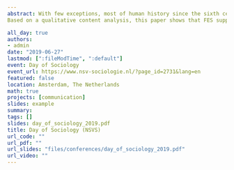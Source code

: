 ```yaml
---
abstract: With few exceptions, most of human history since the sixth century B.C. has been guided by the belief that the earth is round. Nevertheless, in recent times, the view proposing a flat earth has increased in popularity. Drawing from the literature about boundaries and boundary-work from Gyerin and Abott, this study aims at exploring how the boundaries between those defending science and non-science are constructed in public space. Given that the Flat Earth Society (FES) is almost uniquely present online, the normative power of defining knowledge cannot be evaluated in its core dimensions – through argumentations in scientific journals. For this reason, the periphery of science, its connections with the public and the narratives adopted on Twitter, is the principal avenue where we study the acquisition of normative and classification power to define knowledge systems. 
Based on a qualitative content analysis, this paper shows that FES supporters and adversaries are heterogeneous in the argumentations held to sustain their positions, something that complicates the general view of these groups as homogeneous groups. Based on a network analysis we analyze the boundaries between supporters and adversaries of the theory that the earth is flat. The boundary between these two factions appears to be mostly defined by FES adversaries through framing strategies such as debasement and homogenization of FES supporters. Our results show how communication defines social and normative boundaries between science and non-science. At the end of the paper, we discuss the relevance of our findings for theories about the constructivist nature of science.

all_day: true
authors:
- admin
date: "2019-06-27"
lastmod: [":fileModTime", ":default"]
event: Day of Sociology
event_url: https://www.nsv-sociologie.nl/?page_id=2731&lang=en
featured: false
location: Amsterdam, The Netherlands
math: true
projects: [communication]
slides: example
summary:
tags: []
slides: day_of_sociology_2019.pdf
title: Day of Sociology (NSVS)
url_code: ""
url_pdf: ""
url_slides: "files/conferences/day_of_sociology_2019.pdf"
url_video: ""
---
```

